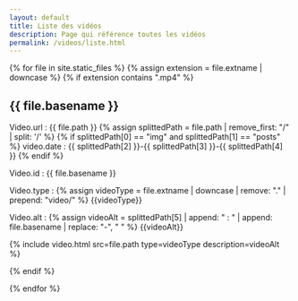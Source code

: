 ```yaml
---
layout: default
title: Liste des vidéos
description: Page qui référence toutes les vidéos 
permalink: /videos/liste.html
---
```


{% for file in site.static_files %}
{% assign extension = file.extname | downcase %}
{% if extension contains ".mp4" %}
    
## {{ file.basename }}

Video.url : {{ file.path }}
{% assign splittedPath = file.path | remove_first: "/" | split: '/' %}
{% if splittedPath[0] == "img" and splittedPath[1] == "posts" %}
video.date : {{ splittedPath[2] }}-{{ splittedPath[3] }}-{{ splittedPath[4] }}
{% endif %}

Video.id : {{ file.basename }}

Video.type : {% assign videoType =  file.extname | downcase | remove: "." | prepend: "video/" %} {{videoType}}

Video.alt : {% assign videoAlt = splittedPath[5] | append: " : "  | append: file.basename | replace: "-", " " %} {{videoAlt}}

{% include video.html src=file.path type=videoType description=videoAlt %}
  
{% endif %}

{% endfor %}
